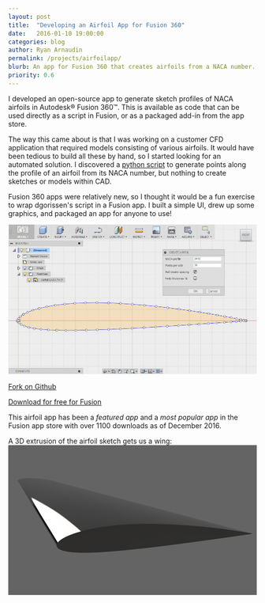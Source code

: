 ```yaml
---
layout: post
title:  "Developing an Airfoil App for Fusion 360"
date:   2016-01-10 19:00:00
categories: blog
author: Ryan Arnaudin
permalink: /projects/airfoilapp/
blurb: An app for Fusion 360 that creates airfoils from a NACA number. 
priority: 0.6
---
```

I developed an open-source app to generate sketch profiles of NACA airfoils in Autodesk® Fusion 360™. This is available as code that can be used directly as a script in Fusion, or as a packaged add-in from the app store. 

The way this came about is that I was working on a customer CFD application that required models consisting of various airfoils. It would have been tedious to build all these by hand, so I started looking for an automated solution. I discovered a [python script](https://github.com/dgorissen/naca) to generate points along the profile of an airfoil from its NACA number, but nothing to create sketches or models within CAD. 

Fusion 360 apps were relatively new, so I thought it would be a fun exercise to wrap dgorissen's script in a Fusion app. I built a simple UI, drew up some graphics, and packaged an app for anyone to use! 

![Fusion Airfoil App Screenshot](/images/posts/airfoil-app/airfoil-app-screenshot.jpg)

[Fork on Github](https://github.com/arnaudin/fusion360-airfoil-generator)

[Download for free for Fusion](https://apps.autodesk.com/FUSION/en/Detail/Index?id=1569210467479959341&appLang=en&os=Win64)

This airfoil app has been a *featured app* and a *most popular app* in the Fusion app store with over 1100 downloads as of December 2016.

A 3D extrusion of the airfoil sketch gets us a wing:
![Fusion Airfoil App Rendering](/images/posts/airfoil-app/airfoil-app-rendering.png)

